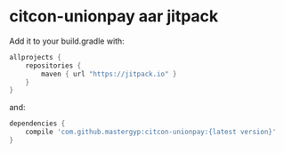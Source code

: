 # citcon-unionpay aar jitpack


Add it to your build.gradle with:
```gradle
allprojects {
    repositories {
        maven { url "https://jitpack.io" }
    }
}
```
and:

```gradle
dependencies {
    compile 'com.github.mastergyp:citcon-unionpay:{latest version}'
}
```